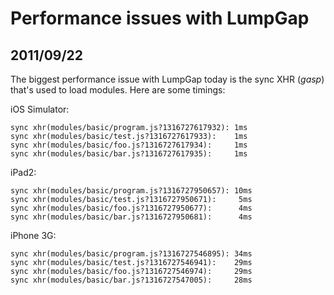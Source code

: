 Performance issues with LumpGap
===============================

2011/09/22
----------

The biggest performance issue with LumpGap today is the sync XHR (*gasp*) that's
used to load modules.  Here are some timings:

iOS Simulator:

    sync xhr(modules/basic/program.js?1316727617932): 1ms
    sync xhr(modules/basic/test.js?1316727617933):    1ms
    sync xhr(modules/basic/foo.js?1316727617934):     1ms
    sync xhr(modules/basic/bar.js?1316727617935):     1ms

iPad2:

    sync xhr(modules/basic/program.js?1316727950657): 10ms
    sync xhr(modules/basic/test.js?1316727950671):     5ms
    sync xhr(modules/basic/foo.js?1316727950677):      4ms
    sync xhr(modules/basic/bar.js?1316727950681):      4ms

iPhone 3G:

    sync xhr(modules/basic/program.js?1316727546895): 34ms
    sync xhr(modules/basic/test.js?1316727546941):    29ms
    sync xhr(modules/basic/foo.js?1316727546974):     29ms
    sync xhr(modules/basic/bar.js?1316727547005):     28ms

